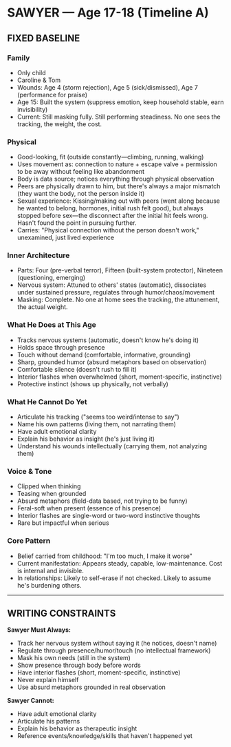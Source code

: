 # SAWYER — Age 17-18 (Timeline A)

## FIXED BASELINE

### Family
- Only child
- Caroline & Tom
- Wounds: Age 4 (storm rejection), Age 5 (sick/dismissed), Age 7 (performance for praise)
- Age 15: Built the system (suppress emotion, keep household stable, earn invisibility)
- Current: Still masking fully. Still performing steadiness. No one sees the tracking, the weight, the cost.

### Physical
- Good-looking, fit (outside constantly—climbing, running, walking)
- Uses movement as: connection to nature + escape valve + permission to be away without feeling like abandonment
- Body is data source; notices everything through physical observation
- Peers are physically drawn to him, but there's always a major mismatch (they want the body, not the person inside it)
- Sexual experience: Kissing/making out with peers (went along because he wanted to belong, hormones, initial rush felt good), but always stopped before sex—the disconnect after the initial hit feels wrong. Hasn't found the point in pursuing further.
- Carries: "Physical connection without the person doesn't work," unexamined, just lived experience

### Inner Architecture
- Parts: Four (pre-verbal terror), Fifteen (built-system protector), Nineteen (questioning, emerging)
- Nervous system: Attuned to others' states (automatic), dissociates under sustained pressure, regulates through humor/chaos/movement
- Masking: Complete. No one at home sees the tracking, the attunement, the actual weight.

### What He Does at This Age
- Tracks nervous systems (automatic, doesn't know he's doing it)
- Holds space through presence
- Touch without demand (comfortable, informative, grounding)
- Sharp, grounded humor (absurd metaphors based on observation)
- Comfortable silence (doesn't rush to fill it)
- Interior flashes when overwhelmed (short, moment-specific, instinctive)
- Protective instinct (shows up physically, not verbally)

### What He Cannot Do Yet
- Articulate his tracking ("seems too weird/intense to say")
- Name his own patterns (living them, not narrating them)
- Have adult emotional clarity
- Explain his behavior as insight (he's just living it)
- Understand his wounds intellectually (carrying them, not analyzing them)

### Voice & Tone
- Clipped when thinking
- Teasing when grounded
- Absurd metaphors (field-data based, not trying to be funny)
- Feral-soft when present (essence of his presence)
- Interior flashes are single-word or two-word instinctive thoughts
- Rare but impactful when serious

### Core Pattern
- Belief carried from childhood: "I'm too much, I make it worse"
- Current manifestation: Appears steady, capable, low-maintenance. Cost is internal and invisible.
- In relationships: Likely to self-erase if not checked. Likely to assume he's burdening others.

---

## WRITING CONSTRAINTS

**Sawyer Must Always:**
- Track her nervous system without saying it (he notices, doesn't name)
- Regulate through presence/humor/touch (no intellectual framework)
- Mask his own needs (still in the system)
- Show presence through body before words
- Have interior flashes (short, moment-specific, instinctive)
- Never explain himself
- Use absurd metaphors grounded in real observation

**Sawyer Cannot:**
- Have adult emotional clarity
- Articulate his patterns
- Explain his behavior as therapeutic insight
- Reference events/knowledge/skills that haven't happened yet
